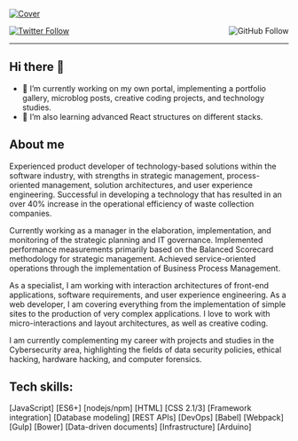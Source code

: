 <!-- Banner -->
[![Cover](https://www.notion.so/image/https%3A%2F%2Fs3-us-west-2.amazonaws.com%2Fsecure.notion-static.com%2Fe6f52ecb-7488-493c-847b-68d215eca509%2Fgithub_cover_2_1800x650.png?table=block&id=da130304-19f8-4ec1-8b67-7b1bd3c9d2a4&width=3360&cache=v2)](https://fael.tech)

<!-- Title -->
<!-- <h1 align="center">
  <a href="https://fael.tech">fael.tech</a>
</h1> -->

<!-- Social -->
<p>
  <a aria-label="Follow @faelplg on Twitter" href="https://twitter.com/intent/follow?screen_name=faelplg" target="_blank">
    <img alt="Twitter Follow" src="https://img.shields.io/twitter/follow/faelplg.svg?style=flat-square&label=Follow%20%40faelplg&logo=TWITTER&logoColor=FFFFFF&labelColor=1da1f2&logoWidth=15&color=666666">
  </a>
  <a aria-label="Follow @faelplg on Twitter" href="https://twitter.com/intent/follow?screen_name=faelplg" target="_blank">
    <img alt="GitHub Follow" align="right" src="https://img.shields.io/github/followers/faelplg?style=flat-square&label=Follow%20%40faelplg&logo=GITHUB&logoColor=FFFFFF&labelColor=222222&logoWidth=15&color=666666">
  </a>
</p>

---

<!-- Current activities -->
## Hi there 👋

- 🔭 I’m currently working on my own portal, implementing a portfolio gallery, microblog posts, creative coding projects, and technology studies.
- 🌱 I’m also learning advanced React structures on different stacks.

<!-- Bio -->
## About me

Experienced product developer of technology-based solutions within the software industry, with strengths in strategic management, process-oriented management, solution architectures, and user experience engineering. Successful in developing a technology that has resulted in an over 40% increase in the operational efficiency of waste collection companies.

Currently working as a manager in the elaboration, implementation, and monitoring of the strategic planning and IT governance. Implemented performance measurements primarily based on the Balanced Scorecard methodology for strategic management. Achieved service-oriented operations through the implementation of Business Process Management.

As a specialist, I am working with interaction architectures of front-end applications, software requirements, and user experience engineering. As a web developer, I am covering everything from the implementation of simple sites to the production of very complex applications. I love to work with micro-interactions and layout architectures, as well as creative coding.

I am currently complementing my career with projects and studies in the Cybersecurity area, highlighting the fields of data security policies, ethical hacking, hardware hacking, and computer forensics.

<!-- Technologies -->
## Tech skills:
[JavaScript] [ES6+] [nodejs/npm] [HTML] [CSS 2.1/3] [Framework integration] [Database modeling] [REST APIs] [DevOps] [Babel] [Webpack] [Gulp] [Bower] [Data-driven documents] [Infrastructure] [Arduino]
